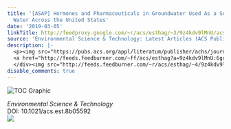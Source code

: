 ```yaml
---
title: '[ASAP] Hormones and Pharmaceuticals in Groundwater Used As a Source of Drinking
  Water Across the United States'
date: '2019-03-05'
linkTitle: http://feedproxy.google.com/~r/acs/esthag/~3/9z4kdv9lMnU/acs.est.8b05592
source: 'Environmental Science & Technology: Latest Articles (ACS Publications)'
description: |-
  <p><img src="https://pubs.acs.org/appl/literatum/publisher/achs/journals/content/esthag/0/esthag.ahead-of-print/acs.est.8b05592/20190304/images/medium/es-2018-05592z_0004.gif" alt="TOC Graphic"/></p><div><cite>Environmental Science & Technology</cite></div><div>DOI: 10.1021/acs.est.8b05592</div><div class="feedflare">
  <a href="http://feeds.feedburner.com/~ff/acs/esthag?a=9z4kdv9lMnU:6grf1O16Nqo:yIl2AUoC8zA"><img src="http://feeds.feedburner.com/~ff/acs/esthag?d=yIl2AUoC8zA" border="0"></img></a>
  </div><img src="http://feeds.feedburner.com/~r/acs/esthag/~4/9z4kdv9lMnU" height="1" width="1" ...
disable_comments: true
---
```

<p><img src="https://pubs.acs.org/appl/literatum/publisher/achs/journals/content/esthag/0/esthag.ahead-of-print/acs.est.8b05592/20190304/images/medium/es-2018-05592z_0004.gif" alt="TOC Graphic"/></p><div><cite>Environmental Science & Technology</cite></div><div>DOI: 10.1021/acs.est.8b05592</div><div class="feedflare">
<a href="http://feeds.feedburner.com/~ff/acs/esthag?a=9z4kdv9lMnU:6grf1O16Nqo:yIl2AUoC8zA"><img src="http://feeds.feedburner.com/~ff/acs/esthag?d=yIl2AUoC8zA" border="0"></img></a>
</div><img src="http://feeds.feedburner.com/~r/acs/esthag/~4/9z4kdv9lMnU" height="1" width="1" ...